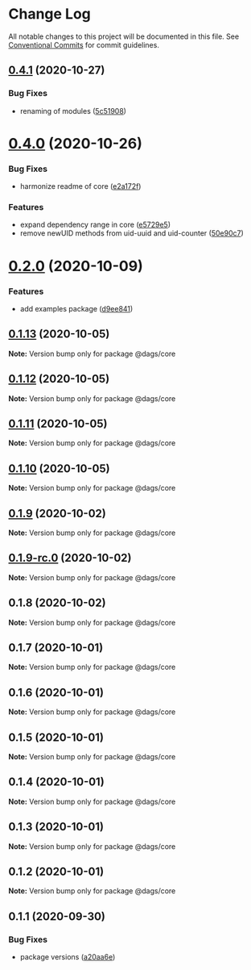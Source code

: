 # Change Log

All notable changes to this project will be documented in this file. See
[Conventional Commits](https://conventionalcommits.org) for commit guidelines.

## [0.4.1](https://github.com/AlexanderLapygin/dags/compare/@dags/core@0.4.0...@dags/core@0.4.1) (2020-10-27)

### Bug Fixes

- renaming of modules
  ([5c51908](https://github.com/AlexanderLapygin/dags/commit/5c51908b4876bd968e1fb573b298b6ef9cda312f))

# [0.4.0](https://github.com/AlexanderLapygin/dags/compare/@dags/core@0.2.0...@dags/core@0.4.0) (2020-10-26)

### Bug Fixes

- harmonize readme of core
  ([e2a172f](https://github.com/AlexanderLapygin/dags/commit/e2a172f12519e293fae24f3b3cc5e1ce5f6a7bf1))

### Features

- expand dependency range in core
  ([e5729e5](https://github.com/AlexanderLapygin/dags/commit/e5729e5b21af956141d460c228c8294c73eca9c1))
- remove newUID methods from uid-uuid and uid-counter
  ([50e90c7](https://github.com/AlexanderLapygin/dags/commit/50e90c77fd88e44870b36e675875bbfa42c8811e))

# [0.2.0](https://github.com/AlexanderLapygin/dags/compare/@dags/core@0.1.13...@dags/core@0.2.0) (2020-10-09)

### Features

- add examples package
  ([d9ee841](https://github.com/AlexanderLapygin/dags/commit/d9ee841f06f4b3533425020c2902b3a5a5d05ea0))

## [0.1.13](https://github.com/AlexanderLapygin/dags/compare/@dags/core@0.1.12...@dags/core@0.1.13) (2020-10-05)

**Note:** Version bump only for package @dags/core

## [0.1.12](https://github.com/AlexanderLapygin/dags/compare/@dags/core@0.1.11...@dags/core@0.1.12) (2020-10-05)

**Note:** Version bump only for package @dags/core

## [0.1.11](https://github.com/AlexanderLapygin/dags/compare/@dags/core@0.1.10...@dags/core@0.1.11) (2020-10-05)

**Note:** Version bump only for package @dags/core

## [0.1.10](https://github.com/AlexanderLapygin/dags/compare/@dags/core@0.1.9...@dags/core@0.1.10) (2020-10-05)

**Note:** Version bump only for package @dags/core

## [0.1.9](https://github.com/AlexanderLapygin/dags/compare/@dags/core@0.1.9-rc.0...@dags/core@0.1.9) (2020-10-02)

**Note:** Version bump only for package @dags/core

## [0.1.9-rc.0](https://github.com/AlexanderLapygin/dags/compare/@dags/core@0.1.8...@dags/core@0.1.9-rc.0) (2020-10-02)

**Note:** Version bump only for package @dags/core

## 0.1.8 (2020-10-02)

**Note:** Version bump only for package @dags/core

## 0.1.7 (2020-10-01)

**Note:** Version bump only for package @dags/core

## 0.1.6 (2020-10-01)

**Note:** Version bump only for package @dags/core

## 0.1.5 (2020-10-01)

**Note:** Version bump only for package @dags/core

## 0.1.4 (2020-10-01)

**Note:** Version bump only for package @dags/core

## 0.1.3 (2020-10-01)

**Note:** Version bump only for package @dags/core

## 0.1.2 (2020-10-01)

**Note:** Version bump only for package @dags/core

## 0.1.1 (2020-09-30)

### Bug Fixes

- package versions
  ([a20aa6e](https://github.com/AlexanderLapygin/dags/commit/a20aa6e797b3bc970ca201819bad22e5211fbabf))
